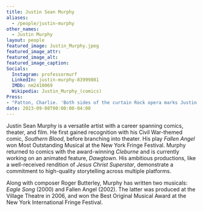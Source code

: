 ```yaml
---
title: Justin Sean Murphy
aliases: 
  - /people/justin-murphy
other_names:
  - Justin Murphy
layout: people
featured_image: Justin_Murphy.jpeg
featured_image_attr: 
featured_image_alt: 
featured_image_caption: 
Socials:
  Instagram: professormurf
  LinkedIn: justin-murphy-83999881
  IMDb: nm2410069
  Wikipedia: Justin_Murphy_(comics)
Press:
- "Patton, Charlie. 'Both sides of the curtain Rock opera marks Justin Murphy's professional leap to actor, producer.' The Florida Times-Union, City ed., sec. Lifestyle, 13 Aug. 1999, pp. E-1": /media/news/Both_sides_of_the_curtain_Rock_opera_marks_Justin__Florida_Times-Union_The_Jacksonville_FL___August_13_1999__pE-1.pdf
date: 2023-09-08T00:00:00-04:00
---
```

Justin Sean Murphy is a versatile artist with a career spanning comics, theater, and film. He first gained recognition with his Civil War-themed comic, *Southern Blood*, before branching into theater. His play *Fallen Angel* won Most Outstanding Musical at the New York Fringe Festival. Murphy returned to comics with the award-winning *Cleburne* and is currently working on an animated feature, *Dawgtown*. His ambitious productions, like a well-received rendition of *Jesus Christ Superstar*, demonstrate a commitment to high-quality storytelling across multiple platforms.

Along with composer Roger Butterley, Murphy has written two musicals: *Eagle Song* (2000) and Fallen Angel (2002). The latter was produced at the Village Theatre in 2006, and won the Best Original Musical Award at the New York International Fringe Festival.